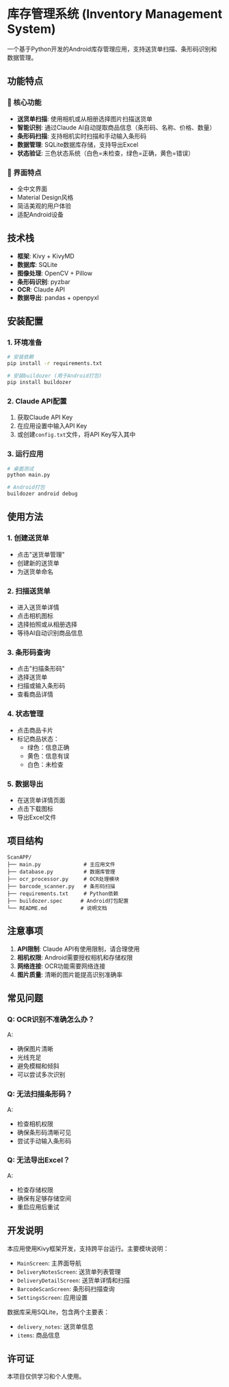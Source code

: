 # 库存管理系统 (Inventory Management System)

一个基于Python开发的Android库存管理应用，支持送货单扫描、条形码识别和数据管理。

## 功能特点

### 📱 核心功能
- **送货单扫描**: 使用相机或从相册选择图片扫描送货单
- **智能识别**: 通过Claude AI自动提取商品信息（条形码、名称、价格、数量）
- **条形码扫描**: 支持相机实时扫描和手动输入条形码
- **数据管理**: SQLite数据库存储，支持导出Excel
- **状态验证**: 三色状态系统（白色=未检查，绿色=正确，黄色=错误）

### 🎨 界面特点
- 全中文界面
- Material Design风格
- 简洁美观的用户体验
- 适配Android设备

## 技术栈

- **框架**: Kivy + KivyMD
- **数据库**: SQLite
- **图像处理**: OpenCV + Pillow
- **条形码识别**: pyzbar
- **OCR**: Claude API
- **数据导出**: pandas + openpyxl

## 安装配置

### 1. 环境准备
```bash
# 安装依赖
pip install -r requirements.txt

# 安装buildozer (用于Android打包)
pip install buildozer
```

### 2. Claude API配置
1. 获取Claude API Key
2. 在应用设置中输入API Key
3. 或创建`config.txt`文件，将API Key写入其中

### 3. 运行应用
```bash
# 桌面测试
python main.py

# Android打包
buildozer android debug
```

## 使用方法

### 1. 创建送货单
- 点击"送货单管理"
- 创建新的送货单
- 为送货单命名

### 2. 扫描送货单
- 进入送货单详情
- 点击相机图标
- 选择拍照或从相册选择
- 等待AI自动识别商品信息

### 3. 条形码查询
- 点击"扫描条形码"
- 选择送货单
- 扫描或输入条形码
- 查看商品详情

### 4. 状态管理
- 点击商品卡片
- 标记商品状态：
  - 绿色：信息正确
  - 黄色：信息有误
  - 白色：未检查

### 5. 数据导出
- 在送货单详情页面
- 点击下载图标
- 导出Excel文件

## 项目结构

```
ScanAPP/
├── main.py              # 主应用文件
├── database.py          # 数据库管理
├── ocr_processor.py     # OCR处理模块
├── barcode_scanner.py   # 条形码扫描
├── requirements.txt     # Python依赖
├── buildozer.spec      # Android打包配置
└── README.md           # 说明文档
```

## 注意事项

1. **API限制**: Claude API有使用限制，请合理使用
2. **相机权限**: Android需要授权相机和存储权限
3. **网络连接**: OCR功能需要网络连接
4. **图片质量**: 清晰的图片能提高识别准确率

## 常见问题

### Q: OCR识别不准确怎么办？
A: 
- 确保图片清晰
- 光线充足
- 避免模糊和倾斜
- 可以尝试多次识别

### Q: 无法扫描条形码？
A: 
- 检查相机权限
- 确保条形码清晰可见
- 尝试手动输入条形码

### Q: 无法导出Excel？
A: 
- 检查存储权限
- 确保有足够存储空间
- 重启应用后重试

## 开发说明

本应用使用Kivy框架开发，支持跨平台运行。主要模块说明：

- `MainScreen`: 主界面导航
- `DeliveryNotesScreen`: 送货单列表管理
- `DeliveryDetailScreen`: 送货单详情和扫描
- `BarcodeScanScreen`: 条形码扫描查询
- `SettingsScreen`: 应用设置

数据库采用SQLite，包含两个主要表：
- `delivery_notes`: 送货单信息
- `items`: 商品信息

## 许可证

本项目仅供学习和个人使用。